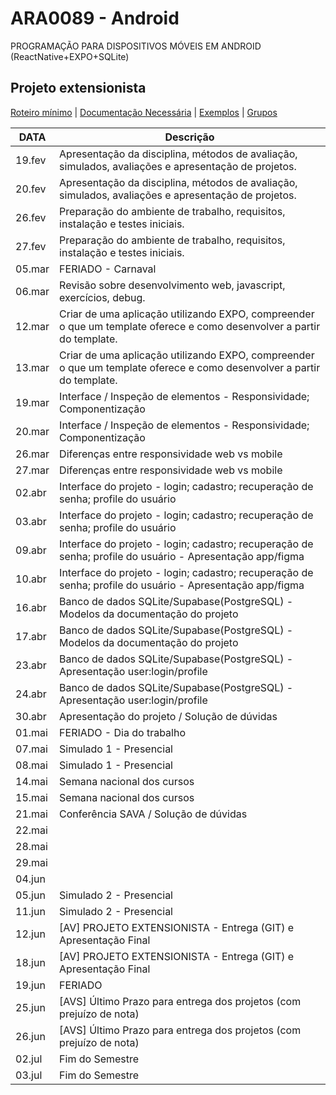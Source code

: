 # ARA0089 - Android
PROGRAMAÇÃO PARA DISPOSITIVOS MÓVEIS EM ANDROID
(ReactNative+EXPO+SQLite)

## Projeto extensionista

[Roteiro mínimo](https://github.com/profturatti/android/blob/main/roteiroMinimo.md) | 
[Documentação Necessária](https://github.com/profturatti/android/tree/main/documentos) | 
[Exemplos](https://github.com/profturatti/android/tree/main/exemplos) |
[Grupos]()

|  DATA  | Descrição
|--------|--------
| 19.fev | Apresentação da disciplina, métodos de avaliação, simulados, avaliações e apresentação de projetos.
| 20.fev | Apresentação da disciplina, métodos de avaliação, simulados, avaliações e apresentação de projetos.
| 26.fev | Preparação do ambiente de trabalho, requisitos, instalação e testes iniciais.
| 27.fev | Preparação do ambiente de trabalho, requisitos, instalação e testes iniciais.
| 05.mar | FERIADO - Carnaval
| 06.mar | Revisão sobre desenvolvimento web, javascript, exercícios, debug.
| 12.mar | Criar de uma aplicação utilizando EXPO, compreender o que um template oferece e como desenvolver a partir do template.
| 13.mar | Criar de uma aplicação utilizando EXPO, compreender o que um template oferece e como desenvolver a partir do template.
| 19.mar | Interface / Inspeção de elementos - Responsividade; Componentização
| 20.mar | Interface / Inspeção de elementos - Responsividade; Componentização
| 26.mar | Diferenças entre responsividade web vs mobile
| 27.mar | Diferenças entre responsividade web vs mobile
| 02.abr | Interface do projeto - login; cadastro; recuperação de senha; profile do usuário
| 03.abr | Interface do projeto - login; cadastro; recuperação de senha; profile do usuário
| 09.abr | Interface do projeto - login; cadastro; recuperação de senha; profile do usuário - Apresentação app/figma
| 10.abr | Interface do projeto - login; cadastro; recuperação de senha; profile do usuário - Apresentação app/figma
| 16.abr | Banco de dados SQLite/Supabase(PostgreSQL) - Modelos da documentação do projeto
| 17.abr | Banco de dados SQLite/Supabase(PostgreSQL) - Modelos da documentação do projeto
| 23.abr | Banco de dados SQLite/Supabase(PostgreSQL) - Apresentação user:login/profile
| 24.abr | Banco de dados SQLite/Supabase(PostgreSQL) - Apresentação user:login/profile
| 30.abr | Apresentação do projeto / Solução de dúvidas
| 01.mai | FERIADO - Dia do trabalho
| 07.mai | Simulado 1 - Presencial
| 08.mai | Simulado 1 - Presencial
| 14.mai | Semana nacional dos cursos
| 15.mai | Semana nacional dos cursos
| 21.mai | Conferência SAVA / Solução de dúvidas
| 22.mai |
| 28.mai |
| 29.mai |
| 04.jun |
| 05.jun | Simulado 2 - Presencial
| 11.jun | Simulado 2 - Presencial
| 12.jun | [AV] PROJETO EXTENSIONISTA - Entrega (GIT) e Apresentação Final
| 18.jun | [AV] PROJETO EXTENSIONISTA - Entrega (GIT) e Apresentação Final
| 19.jun | FERIADO
| 25.jun | [AVS] Último Prazo para entrega dos projetos (com prejuízo de nota)
| 26.jun | [AVS] Último Prazo para entrega dos projetos (com prejuízo de nota)
| 02.jul | Fim do Semestre
| 03.jul | Fim do Semestre

